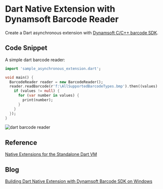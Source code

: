 # Dart Native Extension with Dynamsoft Barcode Reader
Create a Dart asynchronous extension with [Dynamsoft C/C++ barcode SDK][2].

## Code Snippet
A simple dart barcode reader:

```Dart
import 'sample_asynchronous_extension.dart';

void main() {
  BarcodeReader reader = new BarcodeReader();
  reader.readBarcode(r'f:\AllSupportedBarcodeTypes.bmp').then((values) {
    if (values != null) {
      for (var number in values) {
        print(number);
      }
    }
  });
}

```

![dart barcode reader](http://www.codepool.biz/wp-content/uploads/2017/01/dart-console-barcode-reader.PNG)

## Reference
[Native Extensions for the Standalone Dart VM][1]

## Blog
[Building Dart Native Extension with Dynamsoft Barcode SDK on Windows][3]

[1]:https://www.dartlang.org/articles/dart-vm/native-extensions
[2]:http://www.dynamsoft.com/Products/dynamsoft-webcam-sdk.aspx
[3]:http://www.codepool.biz/dart-native-extension-barcode-sdk.html
